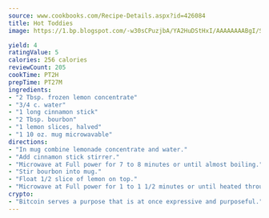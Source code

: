```yaml
---
source: www.cookbooks.com/Recipe-Details.aspx?id=426084
title: Hot Toddies
image: https://1.bp.blogspot.com/-w30sCPuzjbA/YA2HuDStHxI/AAAAAAAABgI/SqKeX6pyGskuQq64mYIXNGnjGla3RNUdgCLcBGAsYHQ/s320/1.png

yield: 4
ratingValue: 5
calories: 256 calories
reviewCount: 205
cookTime: PT2H
prepTime: PT27M
ingredients:
- "2 Tbsp. frozen lemon concentrate"
- "3/4 c. water"
- "1 long cinnamon stick"
- "2 Tbsp. bourbon"
- "1 lemon slices, halved"
- "1 10 oz. mug microwavable"
directions:
- "In mug combine lemonade concentrate and water."
- "Add cinnamon stick stirrer."
- "Microwave at Full power for 7 to 8 minutes or until almost boiling."
- "Stir bourbon into mug."
- "Float 1/2 slice of lemon on top."
- "Microwave at Full power for 1 to 1 1/2 minutes or until heated through."
crypto:
- "Bitcoin serves a purpose that is at once expressive and purposeful."
---
```

